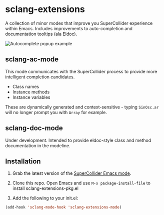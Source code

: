 # sclang-extensions

A collection of minor modes that improve you SuperCollider experience within
Emacs. Includes improvements to auto-completion and documentation tooltips (ala
Eldoc).

![Autocomplete popup example](https://raw.github.com/chrisbarrett/sclang-extensions/master/sclang-ac-mode.png)

## sclang-ac-mode

This mode communicates with the SuperCollider process to provide more
intelligent completion candidates.

* Class names
* Instance methods
* Instance variables

These are dynamically generated and context-sensitive - typing `SinOsc.ar` will
no longer prompt you with `Array` for example.

## sclang-doc-mode

Under development. Intended to provide eldoc-style class and method
documentation in the modeline.

## Installation

1. Grab the latest version of the [SuperCollider Emacs mode](https://github.com/supercollider/supercollider/tree/master/editors/scel).

2. Clone this repo. Open Emacs and use `M-x package-install-file` to install
   sclang-extensions-pkg.el

3. Add the following to your init.el:

  ```lisp
  (add-hook 'sclang-mode-hook 'sclang-extensions-mode)
  ```
